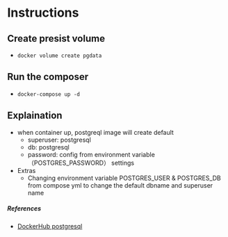 # Instructions
## Create presist volume
-   ``` 
    docker volume create pgdata
    ```

## Run the composer
-   ``` 
    docker-compose up -d
     ```

## Explaination
- when container up, postgreql image will create default
    - superuser: postgresql
    - db: postgresql
    - password: config from  environment variable（POSTGRES_PASSWORD） settings
- Extras
    - Changing environment variable POSTGRES_USER & POSTGRES_DB from compose yml to change the default dbname and superuser name


##### References
-   [DockerHub postgresql](https://hub.docker.com/_/postgres/) 